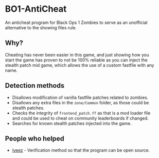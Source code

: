 # BO1-AntiCheat
An anticheat program for Black Ops 1 Zombies to serve as an unofficial alternative to the showing files rule.

## Why?
Cheating has never been easier in this game, and just showing how you start the game has proven to not be 100% reliable as you can inject the stealth patch mid game, which allows the use of a custom fastfile with any name.

## Detection methods
- Disallows modification of vanilla fastfile patches related to zombies.
- Disallows any extra files in the `zone/Common` folder, as those could be stealth patches.
- Checks the integrity of `frontend_patch.ff` as that is a mod loader file and could be used to cheat on community leaderboards if changed.
- Searches for known stealth patches injected into the game.

## People who helped
- [lveez](https://github.com/lveez) - Verification method so that the program can be open source.